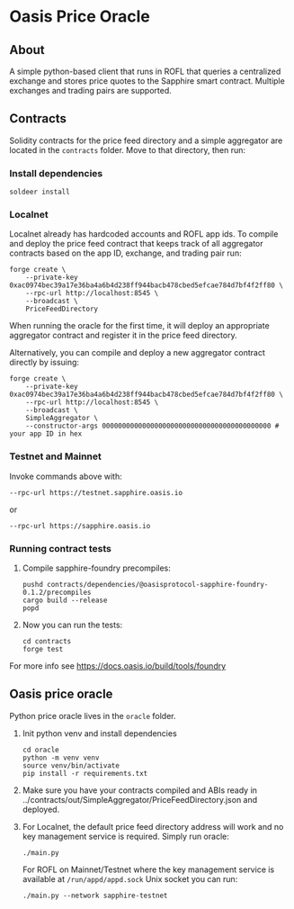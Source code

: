 # Oasis Price Oracle

## About

A simple python-based client that runs in ROFL that queries a centralized 
exchange and stores price quotes to the Sapphire smart contract. Multiple
exchanges and trading pairs are supported.

## Contracts

Solidity contracts for the price feed directory and a simple aggregator are 
located in the `contracts` folder. Move to that directory, then run:  

### Install dependencies

```shell
soldeer install
```

### Localnet

Localnet already has hardcoded accounts and ROFL app ids. To compile and deploy 
the price feed contract that keeps track of all aggregator contracts based 
on the app ID, exchange, and trading pair run:

```shell
forge create \
    --private-key 0xac0974bec39a17e36ba4a6b4d238ff944bacb478cbed5efcae784d7bf4f2ff80 \
    --rpc-url http://localhost:8545 \
    --broadcast \
    PriceFeedDirectory
```

When running the oracle for the first time, it will deploy an appropriate 
aggregator contract and register it in the price feed directory.

Alternatively, you can compile and deploy a new aggregator contract directly by 
issuing:

```shell
forge create \
    --private-key 0xac0974bec39a17e36ba4a6b4d238ff944bacb478cbed5efcae784d7bf4f2ff80 \
    --rpc-url http://localhost:8545 \
    --broadcast \
    SimpleAggregator \
    --constructor-args 000000000000000000000000000000000000000000 # your app ID in hex
```

### Testnet and Mainnet

Invoke commands above with:

```
--rpc-url https://testnet.sapphire.oasis.io
```

or

```
--rpc-url https://sapphire.oasis.io
```

### Running contract tests

1. Compile sapphire-foundry precompiles:

   ```shell
   pushd contracts/dependencies/@oasisprotocol-sapphire-foundry-0.1.2/precompiles
   cargo build --release
   popd
   ```

2. Now you can run the tests:

   ```shell
   cd contracts
   forge test
   ```

For more info see https://docs.oasis.io/build/tools/foundry

## Oasis price oracle

Python price oracle lives in the `oracle` folder.

1. Init python venv and install dependencies
   
   ```shell
   cd oracle
   python -m venv venv
   source venv/bin/activate
   pip install -r requirements.txt
   ```

2. Make sure you have your contracts compiled and ABIs ready in
   ../contracts/out/SimpleAggregator/PriceFeedDirectory.json
   and deployed.

3. For Localnet, the default price feed directory address will work and no 
   key management service is required. Simply run oracle:

   ```shell
   ./main.py
   ```

   For ROFL on Mainnet/Testnet where the key management service is available 
   at `/run/appd/appd.sock` Unix socket you can run:

   ```shell
   ./main.py --network sapphire-testnet
   ```
